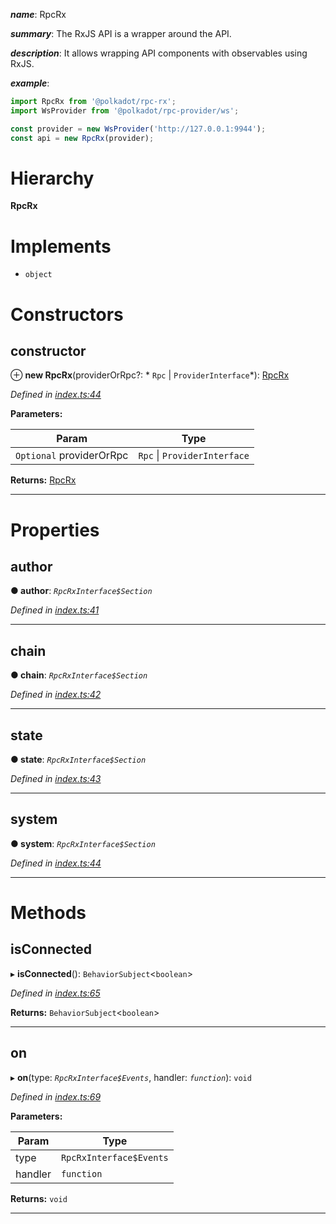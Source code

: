 

*__name__*: RpcRx

*__summary__*: The RxJS API is a wrapper around the API.

*__description__*: It allows wrapping API components with observables using RxJS.

*__example__*:   

```javascript
import RpcRx from '@polkadot/rpc-rx';
import WsProvider from '@polkadot/rpc-provider/ws';

const provider = new WsProvider('http://127.0.0.1:9944');
const api = new RpcRx(provider);
```

# Hierarchy

**RpcRx**

# Implements

* `object`

# Constructors

<a id="constructor"></a>

##  constructor

⊕ **new RpcRx**(providerOrRpc?: * `Rpc` &#124; `ProviderInterface`*): [RpcRx](_index_.rpcrx.md)

*Defined in [index.ts:44](https://github.com/polkadot-js/api/blob/7bfeaa1/packages/rpc-rx/src/index.ts#L44)*

**Parameters:**

| Param | Type |
| ------ | ------ |
| `Optional` providerOrRpc |  `Rpc` &#124; `ProviderInterface`|

**Returns:** [RpcRx](_index_.rpcrx.md)

___

# Properties

<a id="author"></a>

##  author

**● author**: *`RpcRxInterface$Section`*

*Defined in [index.ts:41](https://github.com/polkadot-js/api/blob/7bfeaa1/packages/rpc-rx/src/index.ts#L41)*

___
<a id="chain"></a>

##  chain

**● chain**: *`RpcRxInterface$Section`*

*Defined in [index.ts:42](https://github.com/polkadot-js/api/blob/7bfeaa1/packages/rpc-rx/src/index.ts#L42)*

___
<a id="state"></a>

##  state

**● state**: *`RpcRxInterface$Section`*

*Defined in [index.ts:43](https://github.com/polkadot-js/api/blob/7bfeaa1/packages/rpc-rx/src/index.ts#L43)*

___
<a id="system"></a>

##  system

**● system**: *`RpcRxInterface$Section`*

*Defined in [index.ts:44](https://github.com/polkadot-js/api/blob/7bfeaa1/packages/rpc-rx/src/index.ts#L44)*

___

# Methods

<a id="isconnected"></a>

##  isConnected

▸ **isConnected**(): `BehaviorSubject`<`boolean`>

*Defined in [index.ts:65](https://github.com/polkadot-js/api/blob/7bfeaa1/packages/rpc-rx/src/index.ts#L65)*

**Returns:** `BehaviorSubject`<`boolean`>

___
<a id="on"></a>

##  on

▸ **on**(type: *`RpcRxInterface$Events`*, handler: *`function`*): `void`

*Defined in [index.ts:69](https://github.com/polkadot-js/api/blob/7bfeaa1/packages/rpc-rx/src/index.ts#L69)*

**Parameters:**

| Param | Type |
| ------ | ------ |
| type | `RpcRxInterface$Events` |
| handler | `function` |

**Returns:** `void`

___

